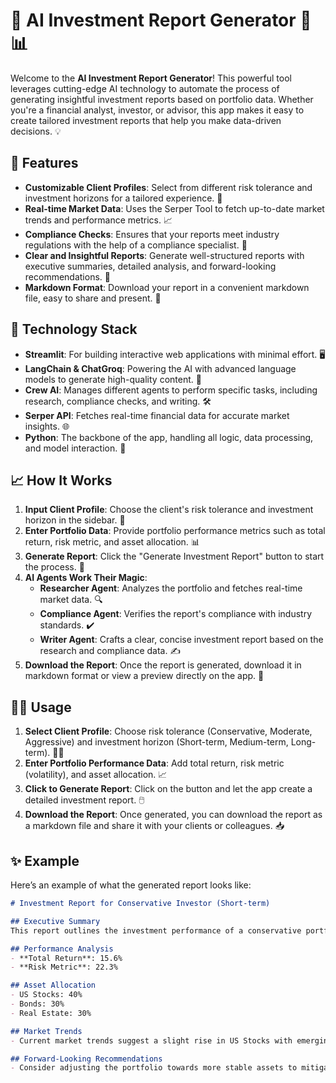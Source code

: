 # 🌟 AI Investment Report Generator 💼📊

Welcome to the **AI Investment Report Generator**! This powerful tool leverages cutting-edge AI technology to automate the process of generating insightful investment reports based on portfolio data. Whether you're a financial analyst, investor, or advisor, this app makes it easy to create tailored investment reports that help you make data-driven decisions. 💡

## 🚀 Features

- **Customizable Client Profiles**: Select from different risk tolerance and investment horizons for a tailored experience. 🎯
- **Real-time Market Data**: Uses the Serper Tool to fetch up-to-date market trends and performance metrics. 📈
- **Compliance Checks**: Ensures that your reports meet industry regulations with the help of a compliance specialist. 📜
- **Clear and Insightful Reports**: Generate well-structured reports with executive summaries, detailed analysis, and forward-looking recommendations. 📑
- **Markdown Format**: Download your report in a convenient markdown file, easy to share and present. 📄

## 🔧 Technology Stack

- **Streamlit**: For building interactive web applications with minimal effort. 🖥️
- **LangChain & ChatGroq**: Powering the AI with advanced language models to generate high-quality content. 🤖
- **Crew AI**: Manages different agents to perform specific tasks, including research, compliance checks, and writing. 🛠️
- **Serper API**: Fetches real-time financial data for accurate market insights. 🌐
- **Python**: The backbone of the app, handling all logic, data processing, and model interaction. 🐍

## 📈 How It Works

1. **Input Client Profile**: Choose the client's risk tolerance and investment horizon in the sidebar. 📝
2. **Enter Portfolio Data**: Provide portfolio performance metrics such as total return, risk metric, and asset allocation. 📊
3. **Generate Report**: Click the "Generate Investment Report" button to start the process. 🔄
4. **AI Agents Work Their Magic**:
   - **Researcher Agent**: Analyzes the portfolio and fetches real-time market data. 🔍
   - **Compliance Agent**: Verifies the report's compliance with industry standards. ✔️
   - **Writer Agent**: Crafts a clear, concise investment report based on the research and compliance data. ✍️
5. **Download the Report**: Once the report is generated, download it in markdown format or view a preview directly on the app. 💾


## 🧑‍💻 Usage

1. **Select Client Profile**: Choose risk tolerance (Conservative, Moderate, Aggressive) and investment horizon (Short-term, Medium-term, Long-term). 🧑‍💼
2. **Enter Portfolio Performance Data**: Add total return, risk metric (volatility), and asset allocation. 📈
3. **Click to Generate Report**: Click on the button and let the app create a detailed investment report. 🖱️
4. **Download the Report**: Once generated, you can download the report as a markdown file and share it with your clients or colleagues. 📥

## ✨ Example

Here’s an example of what the generated report looks like:

```markdown
# Investment Report for Conservative Investor (Short-term)

## Executive Summary
This report outlines the investment performance of a conservative portfolio with a focus on low risk and moderate returns.

## Performance Analysis
- **Total Return**: 15.6%
- **Risk Metric**: 22.3%

## Asset Allocation
- US Stocks: 40%
- Bonds: 30%
- Real Estate: 30%

## Market Trends
- Current market trends suggest a slight rise in US Stocks with emerging markets showing volatility.

## Forward-Looking Recommendations
- Consider adjusting the portfolio towards more stable assets to mitigate upcoming risks in emerging markets.
